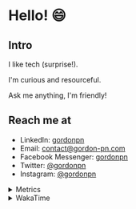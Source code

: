# Hello! 😄

## Intro

I like tech (surprise!).

I'm curious and resourceful.

Ask me anything, I'm friendly!

## Reach me at

- LinkedIn: [gordonpn](https://www.linkedin.com/in/gordonpn/)
- Email: [contact@gordon-pn.com](mailto:contact@gordon-pn.com)
- Facebook Messenger: [gordonpn](https://www.messenger.com/t/Gordonpn)
- Twitter: [@gordonpn](https://twitter.com/Gordonpn)
- Instagram: [@gordonpn](https://www.instagram.com/gordonpn/)

<details>
  <summary>Metrics</summary>

  <img align="center" src="https://github.com/gordonpn/gordonpn/blob/master/github-metrics.svg" alt="GitHub Metrics">

</details>

<details>
  <summary>WakaTime</summary>

  <!--START_SECTION:waka-->
**I'm an Early 🐤** 

```text
🌞 Morning                180 commits         ██████░░░░░░░░░░░░░░░░░░░   24.42 % 
🌆 Daytime                295 commits         ██████████░░░░░░░░░░░░░░░   40.03 % 
🌃 Evening                224 commits         ████████░░░░░░░░░░░░░░░░░   30.39 % 
🌙 Night                  38 commits          █░░░░░░░░░░░░░░░░░░░░░░░░   05.16 % 
```
📅 **I'm Most Productive on Wednesday** 

```text
Monday                   118 commits         ████░░░░░░░░░░░░░░░░░░░░░   16.01 % 
Tuesday                  96 commits          ███░░░░░░░░░░░░░░░░░░░░░░   13.03 % 
Wednesday                142 commits         █████░░░░░░░░░░░░░░░░░░░░   19.27 % 
Thursday                 107 commits         ████░░░░░░░░░░░░░░░░░░░░░   14.52 % 
Friday                   110 commits         ████░░░░░░░░░░░░░░░░░░░░░   14.93 % 
Saturday                 78 commits          ███░░░░░░░░░░░░░░░░░░░░░░   10.58 % 
Sunday                   86 commits          ███░░░░░░░░░░░░░░░░░░░░░░   11.67 % 
```


📊 **This Week I Spent My Time On** 

```text
💬 Programming Languages: 
Java                     14 hrs 43 mins      ████████████████░░░░░░░░░   65.09 % 
Ruby                     2 hrs 33 mins       ███░░░░░░░░░░░░░░░░░░░░░░   11.30 % 
Makefile                 1 hr 59 mins        ██░░░░░░░░░░░░░░░░░░░░░░░   08.77 % 
JSON                     1 hr 24 mins        ██░░░░░░░░░░░░░░░░░░░░░░░   06.19 % 
XML                      1 hr 17 mins        █░░░░░░░░░░░░░░░░░░░░░░░░   05.70 % 

🔥 Editors: 
IntelliJ                 22 hrs 11 mins      █████████████████████████   98.06 % 
VS Code                  26 mins             ░░░░░░░░░░░░░░░░░░░░░░░░░   01.94 % 
```


 Last Updated on 10/03/2023 16:26:51 UTC
<!--END_SECTION:waka-->
</details>
